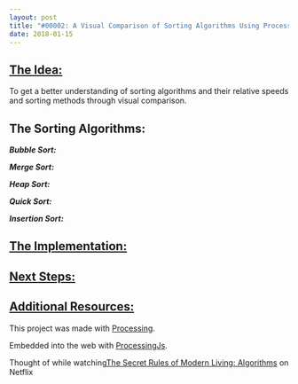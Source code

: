 ```yaml
---
layout: post
title: "#00002: A Visual Comparison of Sorting Algorithms Using Processing "
date: 2018-01-15
---
```


<h2><u>The Idea:</u></h2>

<p>To get a better understanding of sorting algorithms and their relative speeds and sorting methods through visual comparison.</p>

<p><h2>The Sorting Algorithms:</h2></p>

<p><em><strong>Bubble Sort:</strong></em> </p>
<canvas data-processing-sources="/projects/canvases/00002BubbleSort.pde"></canvas>
<p><em><strong>Merge Sort:</strong></em> </p>
<p><em><strong>Heap Sort:</strong></em> </p>
<p><em><strong>Quick Sort:</strong></em></p>
<p><em><strong>Insertion Sort:</strong></em></p>
<canvas data-processing-sources="/projects/canvases/00002InsertionSort.pde"></canvas>
<h2><u>The Implementation:</u></h2>


<h2><u>Next Steps:</u></h2>

<h2><u>Additional Resources:</u></h2>

<p>This project was made with <a href="https://processing.org/">Processing</a>.</p>
<p>Embedded into the web with <a href="http://processingjs.org/">ProcessingJs</a>.</p>
<p>Thought of while watching<a href="http://www.imdb.com/title/tt5818010/">The Secret Rules of Modern Living: Algorithms</a> on Netflix</p>
